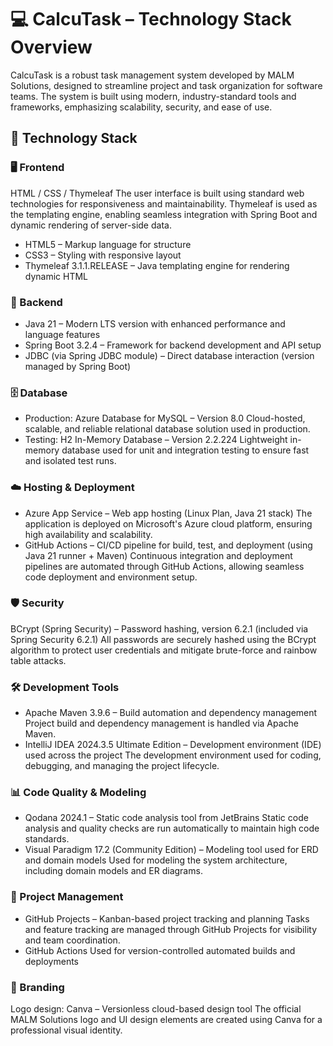 # 💻 CalcuTask – Technology Stack Overview
CalcuTask is a robust task management system developed by MALM Solutions, designed to streamline project and task organization for software teams. The system is built using modern, industry-standard tools and frameworks, emphasizing scalability, security, and ease of use.

## 🧱 Technology Stack
### 🖥️ Frontend
HTML / CSS / Thymeleaf
The user interface is built using standard web technologies for responsiveness and maintainability. Thymeleaf is used as the templating engine, enabling seamless integration with Spring Boot and dynamic rendering of server-side data.
- HTML5 – Markup language for structure
- CSS3 – Styling with responsive layout
- Thymeleaf 3.1.1.RELEASE – Java templating engine for rendering dynamic HTML

### 🔧 Backend
- Java 21 – Modern LTS version with enhanced performance and language features
- Spring Boot 3.2.4 – Framework for backend development and API setup
- JDBC (via Spring JDBC module) – Direct database interaction (version managed by Spring Boot)

### 🗄️ Database
- Production: Azure Database for MySQL – Version 8.0
  Cloud-hosted, scalable, and reliable relational database solution used in production.
- Testing: H2 In-Memory Database – Version 2.2.224
  Lightweight in-memory database used for unit and integration testing to ensure fast and isolated test runs.

### ☁️ Hosting & Deployment
- Azure App Service – Web app hosting (Linux Plan, Java 21 stack)
  The application is deployed on Microsoft's Azure cloud platform, ensuring high availability and scalability.
- GitHub Actions – CI/CD pipeline for build, test, and deployment (using Java 21 runner + Maven)
  Continuous integration and deployment pipelines are automated through GitHub Actions, allowing seamless code deployment and environment setup.

### 🛡️ Security
BCrypt (Spring Security) – Password hashing, version 6.2.1 (included via Spring Security 6.2.1)
All passwords are securely hashed using the BCrypt algorithm to protect user credentials and mitigate brute-force and rainbow table attacks.

### 🛠️ Development Tools
- Apache Maven 3.9.6 – Build automation and dependency management
  Project build and dependency management is handled via Apache Maven.
- IntelliJ IDEA 2024.3.5 Ultimate Edition – Development environment (IDE) used across the project
  The development environment used for coding, debugging, and managing the project lifecycle.

### 📊 Code Quality & Modeling
- Qodana 2024.1 – Static code analysis tool from JetBrains
  Static code analysis and quality checks are run automatically to maintain high code standards.
- Visual Paradigm 17.2 (Community Edition) – Modeling tool used for ERD and domain models
  Used for modeling the system architecture, including domain models and ER diagrams.

### 📌 Project Management
- GitHub Projects – Kanban-based project tracking and planning
  Tasks and feature tracking are managed through GitHub Projects for visibility and team coordination.
- GitHub Actions
  Used for version-controlled automated builds and deployments

### 🎨 Branding
Logo design: Canva – Versionless cloud-based design tool
The official MALM Solutions logo and UI design elements are created using Canva for a professional visual identity.
